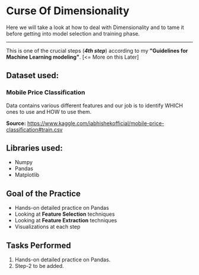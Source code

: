 # Curse Of Dimensionality
Here we will take a look at how to deal with Dimensionality and to tame it before getting into model selection and training phase.
***
This is one of the crucial steps (_**4th step**_) according to my **"Guidelines for Machine Learning modeling"**. [<= More on this Later]

## Dataset used:

### Mobile Price Classification
Data contains various different features and our job is to identify WHICH ones to use and HOW to use them.

**Source:** https://www.kaggle.com/iabhishekofficial/mobile-price-classification#train.csv

## Libraries used:
* Numpy
* Pandas
* Matplotlib

## Goal of the Practice
* Hands-on detailed practice on Pandas
* Looking at **Feature Selection** techniques
* Looking at **Feature Extraction** techniques
* Visualizations at each step

## Tasks Performed
1. Hands-on detailed practice on Pandas.
2. Step-2 to be added.
